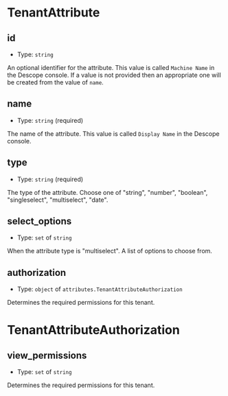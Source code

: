 
TenantAttribute
===============



id
----

- Type: `string` 

An optional identifier for the attribute. This value is called `Machine Name` in the Descope console.
If a value is not provided then an appropriate one will be created from the value of `name`.



name
----

- Type: `string` (required)

The name of the attribute. This value is called `Display Name` in the Descope console.



type
----

- Type: `string` (required)

The type of the attribute. Choose one of "string", "number", "boolean", "singleselect", "multiselect", "date".



select_options
--------------

- Type: `set` of `string` 

When the attribute type is "multiselect". A list of options to choose from.



authorization
-------------

- Type: `object` of `attributes.TenantAttributeAuthorization` 

Determines the required permissions for this tenant.





TenantAttributeAuthorization
============================



view_permissions
----------------

- Type: `set` of `string` 

Determines the required permissions for this tenant.
